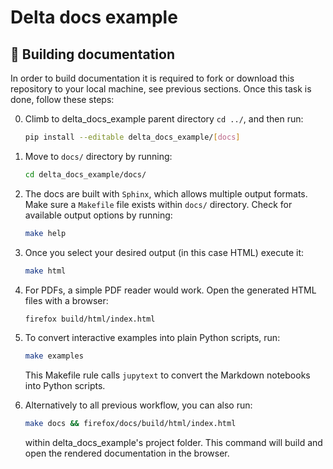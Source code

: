 # Delta docs example

## 📄 Building documentation

In order to build documentation it is required to fork or download this repository to your local machine, see previous sections. Once this task is done, follow these steps:

0. Climb to delta_docs_example parent directory `cd ../`, and then run:

    ```bash
    pip install --editable delta_docs_example/[docs]
    ```

1. Move to `docs/` directory by running:

    ```bash
    cd delta_docs_example/docs/
    ```

2. The docs are built with `Sphinx`, which allows multiple output formats. Make sure a `Makefile` file exists within `docs/` directory. Check for available output options by running:

    ```bash
    make help
    ```

3. Once you select your desired output (in this case HTML) execute it:

    ```bash
    make html
    ```

4. For PDFs, a simple PDF reader would work. Open the generated HTML files with a browser:

    ```bash
    firefox build/html/index.html
    ```

5. To convert interactive examples into plain Python scripts, run:

    ```bash
    make examples
    ```

    This Makefile rule calls `jupytext` to convert the Markdown notebooks into Python scripts.

6. Alternatively to all previous workflow, you can also run:

   ```bash
   make docs && firefox/docs/build/html/index.html
   ```

   within delta_docs_example's project folder. This command will build and open the rendered documentation in the browser.
